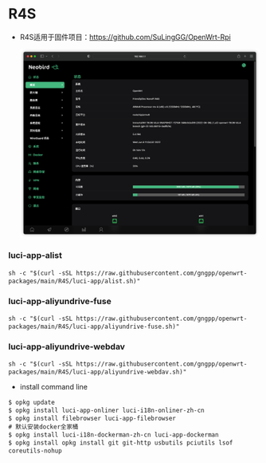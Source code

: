 # R4S

- R4S适用于固件项目：https://github.com/SuLingGG/OpenWrt-Rpi

  ![image-20220608110441062](./R4S/img/image-20220608110441062.png)

### luci-app-alist
```shell
sh -c "$(curl -sSL https://raw.githubusercontent.com/gngpp/openwrt-packages/main/R4S/luci-app/alist.sh)"
```

### luci-app-aliyundrive-fuse
```shell
sh -c "$(curl -sSL https://raw.githubusercontent.com/gngpp/openwrt-packages/main/R4S/luci-app/aliyundrive-fuse.sh)"
```

### luci-app-aliyundrive-webdav
```shell
sh -c "$(curl -sSL https://raw.githubusercontent.com/gngpp/openwrt-packages/main/R4S/luci-app/aliyundrive-webdav.sh)"
```

- install command line

```shell
$ opkg update
$ opkg install luci-app-onliner luci-i18n-onliner-zh-cn
$ opkg install filebrowser luci-app-filebrowser
# 默认安装docker全家桶
$ opkg install luci-i18n-dockerman-zh-cn luci-app-dockerman
$ opkg install opkg install git git-http usbutils pciutils lsof coreutils-nohup
```
